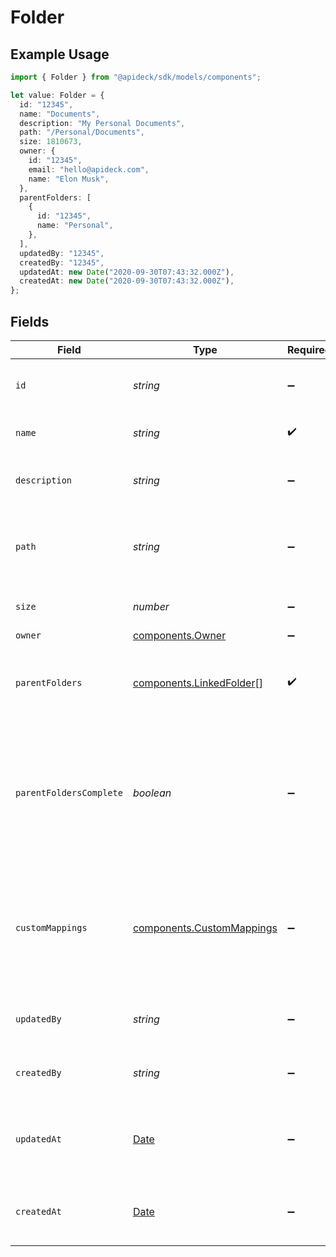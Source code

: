 # Folder

## Example Usage

```typescript
import { Folder } from "@apideck/sdk/models/components";

let value: Folder = {
  id: "12345",
  name: "Documents",
  description: "My Personal Documents",
  path: "/Personal/Documents",
  size: 1810673,
  owner: {
    id: "12345",
    email: "hello@apideck.com",
    name: "Elon Musk",
  },
  parentFolders: [
    {
      id: "12345",
      name: "Personal",
    },
  ],
  updatedBy: "12345",
  createdBy: "12345",
  updatedAt: new Date("2020-09-30T07:43:32.000Z"),
  createdAt: new Date("2020-09-30T07:43:32.000Z"),
};
```

## Fields

| Field                                                                                                    | Type                                                                                                     | Required                                                                                                 | Description                                                                                              | Example                                                                                                  |
| -------------------------------------------------------------------------------------------------------- | -------------------------------------------------------------------------------------------------------- | -------------------------------------------------------------------------------------------------------- | -------------------------------------------------------------------------------------------------------- | -------------------------------------------------------------------------------------------------------- |
| `id`                                                                                                     | *string*                                                                                                 | :heavy_minus_sign:                                                                                       | A unique identifier for an object.                                                                       | 12345                                                                                                    |
| `name`                                                                                                   | *string*                                                                                                 | :heavy_check_mark:                                                                                       | The name of the folder                                                                                   | Documents                                                                                                |
| `description`                                                                                            | *string*                                                                                                 | :heavy_minus_sign:                                                                                       | Optional description of the folder                                                                       | My Personal Documents                                                                                    |
| `path`                                                                                                   | *string*                                                                                                 | :heavy_minus_sign:                                                                                       | The full path of the folder (includes the folder name)                                                   | /Personal/Documents                                                                                      |
| `size`                                                                                                   | *number*                                                                                                 | :heavy_minus_sign:                                                                                       | The size of the folder in bytes                                                                          | 1810673                                                                                                  |
| `owner`                                                                                                  | [components.Owner](../../models/components/owner.md)                                                     | :heavy_minus_sign:                                                                                       | N/A                                                                                                      |                                                                                                          |
| `parentFolders`                                                                                          | [components.LinkedFolder](../../models/components/linkedfolder.md)[]                                     | :heavy_check_mark:                                                                                       | The parent folders of the file, starting from the root                                                   |                                                                                                          |
| `parentFoldersComplete`                                                                                  | *boolean*                                                                                                | :heavy_minus_sign:                                                                                       | Whether the list of parent folder is complete. Some connectors only return the direct parent of a folder |                                                                                                          |
| `customMappings`                                                                                         | [components.CustomMappings](../../models/components/custommappings.md)                                   | :heavy_minus_sign:                                                                                       | When custom mappings are configured on the resource, the result is included here.                        |                                                                                                          |
| `updatedBy`                                                                                              | *string*                                                                                                 | :heavy_minus_sign:                                                                                       | The user who last updated the object.                                                                    | 12345                                                                                                    |
| `createdBy`                                                                                              | *string*                                                                                                 | :heavy_minus_sign:                                                                                       | The user who created the object.                                                                         | 12345                                                                                                    |
| `updatedAt`                                                                                              | [Date](https://developer.mozilla.org/en-US/docs/Web/JavaScript/Reference/Global_Objects/Date)            | :heavy_minus_sign:                                                                                       | The date and time when the object was last updated.                                                      | 2020-09-30T07:43:32.000Z                                                                                 |
| `createdAt`                                                                                              | [Date](https://developer.mozilla.org/en-US/docs/Web/JavaScript/Reference/Global_Objects/Date)            | :heavy_minus_sign:                                                                                       | The date and time when the object was created.                                                           | 2020-09-30T07:43:32.000Z                                                                                 |